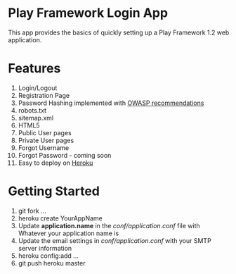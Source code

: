 # Play Framework Login App

This app provides the basics of quickly setting up a Play Framework 1.2 web application.

# Features

  1. Login/Logout
  2. Registration Page
  1. Password Hashing implemented with [OWASP recommendations](https://www.owasp.org/index.php/Hashing_Java)
  1. robots.txt
  1. sitemap.xml
  1. HTML5
  1. Public User pages
  1. Private User pages
  1. Forgot Username
  1. Forgot Password - coming soon
  1. Easy to deploy on [Heroku](http://www.heroku.com)
  
# Getting Started

  1. git fork ...
  1. heroku create YourAppName
  1. Update **application.name** in the *conf/application.conf* file with Whatever your application name is
  1. Update the email settings in *conf/application.conf* with your SMTP server information
  1. heroku config:add ...
  1. git push heroku master
  
